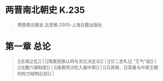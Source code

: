 # 两晋南北朝史 K.235
> 两晋南北朝史.吕思勉.2005-上海古籍出版社
# 第一章 总论

> [[五胡之乱]] | [[隋唐民族认同与文化决定论]] | [[廿二史札记 “王气”说]] | [[北魏六镇制度]] | 
> [[唐衰而沙陀入据中原]] | [[马其顿、日耳曼与中原王朝的权力结构比较]] | 
> 